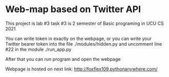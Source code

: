 # Web-map based on Twitter API
This project is lab #3 task #3 is 2 semester
of Basic programing in UCU CS 2021

You can write token in exactly on the webpage, or
you can write your Twitter bearer token into
the file ./modules/hidden.py and uncomment line #22
in the module ./run_app.py

After that you can run program and open the webpage

Webpage is hosted on next link:
http://foxflex109.pythonanywhere.com/